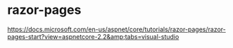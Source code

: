 # razor-pages
https://docs.microsoft.com/en-us/aspnet/core/tutorials/razor-pages/razor-pages-start?view=aspnetcore-2.2&amp;tabs=visual-studio
